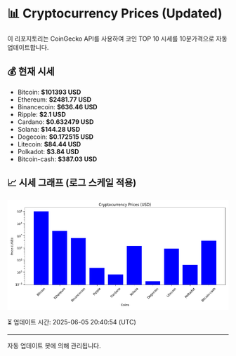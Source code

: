 
# 📊 Cryptocurrency Prices (Updated)

이 리포지토리는 CoinGecko API를 사용하여 코인 TOP 10 시세를 10분가격으로 자동 업데이트합니다.

## 💰 현재 시세
- Bitcoin: **$101393 USD**
- Ethereum: **$2481.77 USD**
- Binancecoin: **$636.46 USD**
- Ripple: **$2.1 USD**
- Cardano: **$0.632479 USD**
- Solana: **$144.28 USD**
- Dogecoin: **$0.172515 USD**
- Litecoin: **$84.44 USD**
- Polkadot: **$3.84 USD**
- Bitcoin-cash: **$387.03 USD**

## 📈 시세 그래프 (로그 스케일 적용)
![Crypto Prices](crypto_prices.png)

⏳ 업데이트 시간: 2025-06-05 20:40:54 (UTC)

---
자동 업데이트 봇에 의해 관리됩니다.
